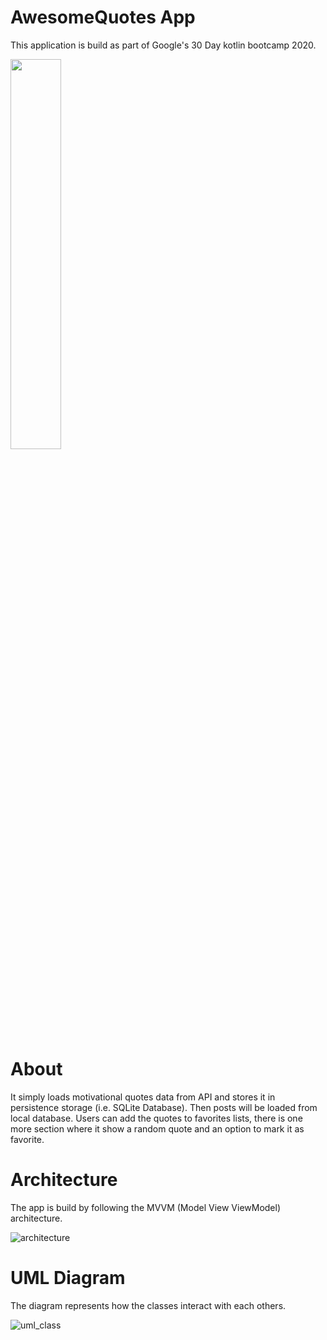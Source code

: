 # AwesomeQuotes App
This application is build as part of Google's 30 Day kotlin bootcamp 2020.

<img src="https://user-images.githubusercontent.com/16479249/83973476-4fae2e80-a904-11ea-8b91-4bf4133af041.gif" width="40%">

# About
It simply loads motivational quotes data from API and stores it in persistence storage (i.e. SQLite Database). Then posts will be loaded from local database.
Users can add the quotes to favorites lists, there is one more section where it show a random quote and an option to mark it as favorite.

# Architecture 
The app is build by following the MVVM (Model View ViewModel) architecture.

![architecture](https://user-images.githubusercontent.com/16479249/83973454-1b3a7280-a904-11ea-9f66-4bd38afe7669.png)

# UML Diagram
The diagram represents how the classes interact with each others.

![uml_class](https://user-images.githubusercontent.com/16479249/83973447-09f16600-a904-11ea-9e6e-a01ef3468fd1.png)

